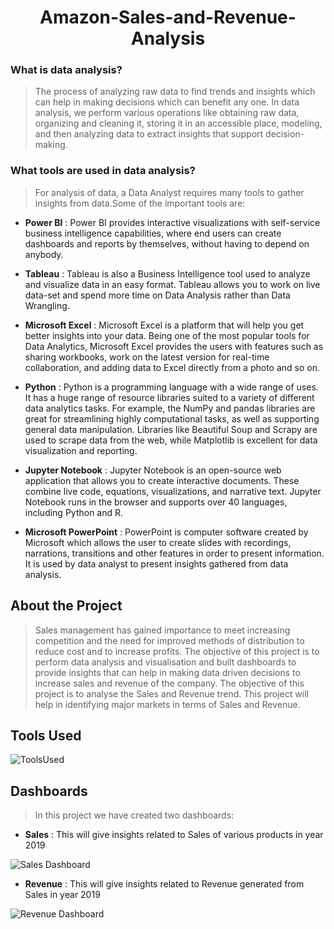 <h1 align="center">Amazon-Sales-and-Revenue-Analysis  </h1>


### What is data analysis?
> The process of analyzing raw data to find trends and insights which can help in making decisions which can benefit any one.
> In data analysis, we perform various operations like obtaining raw data, organizing and cleaning it, storing it in an 
> accessible place, modeling, and then analyzing data to extract insights that support decision-making.


### What tools are used in data analysis?
> For analysis of data, a Data Analyst requires many tools to gather insights from data.Some of the important tools are:

  * **Power BI** : Power BI provides interactive visualizations with self-service business intelligence capabilities, where 
                 end users can create dashboards and reports by themselves, without having to depend on anybody.
    
  * **Tableau** : Tableau is also a Business Intelligence tool used to analyze and visualize data in an easy format. Tableau 
                allows you to work on live data-set and spend more time on Data Analysis rather than Data Wrangling.
       
  * **Microsoft Excel** : Microsoft Excel is a platform that will help you get better insights into your data. Being one of 
                        the most popular tools for Data Analytics, Microsoft Excel provides the users with features such as 
                        sharing workbooks, work on the latest version for real-time collaboration, and adding data to Excel 
                        directly from a photo and so on.
                      
  * **Python** :  Python is a programming language with a wide range of uses. It has a huge range of resource libraries suited 
                to a variety of different data analytics tasks. For example, the NumPy and pandas libraries are great for 
                streamlining highly computational tasks, as well as supporting general data manipulation. Libraries like 
                Beautiful Soup and Scrapy are used to scrape data from the web, while Matplotlib is excellent for data 
                visualization and reporting.
            
  * **Jupyter Notebook** : Jupyter Notebook is an open-source web application that allows you to create interactive documents.
                          These combine live code, equations, visualizations, and narrative text. Jupyter Notebook runs in the 
                          browser and supports over 40 languages, including Python and R.
                          
  * **Microsoft PowerPoint** : PowerPoint is computer software created by Microsoft which allows the user to create slides with 
                              recordings, narrations, transitions and other features in order to present information. It is used
                              by data analyst to present insights gathered from data analysis.


## About the Project

>Sales management has gained importance to meet increasing competition and the need for improved methods of distribution 
to reduce cost and to increase profits. The objective of this project is to perform data analysis and visualisation and 
built dashboards to provide insights that can help in making data driven decisions to increase sales and revenue of the 
company. The objective of this project is to analyse the Sales and Revenue trend. This project will help in identifying 
major markets in terms of Sales and Revenue.
      
  
## Tools Used

![ToolsUsed](https://user-images.githubusercontent.com/96620780/150988751-52607c01-698b-4827-8d74-fb4c829d7e84.png)

      
     
## Dashboards

> In this project we have created two dashboards:
- **Sales** : This will give insights related to Sales of various products in year 2019



![Sales Dashboard](https://user-images.githubusercontent.com/96620780/150988656-7d512806-fa3a-4d7a-90a1-69fe44a1a037.png)



- **Revenue** : This will give insights related to Revenue generated from Sales in year 2019      
   
![Revenue Dashboard](https://user-images.githubusercontent.com/96620780/150988707-4ed0f0aa-2add-41a9-8e41-42ce62dd8361.png)

